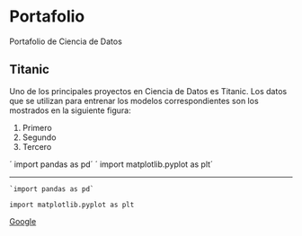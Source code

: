 # Portafolio
Portafolio de Ciencia de Datos
## Titanic

Uno de los principales proyectos en Ciencia de Datos es Titanic. Los datos que se utilizan para entrenar los modelos correspondientes son los mostrados en la siguiente figura:

1. Primero
2. Segundo
3. Tercero

´ import pandas as pd´
´ import matplotlib.pyplot as plt´

---

	`import pandas as pd`
  `import matplotlib.pyplot as plt`


[Google](https://www.google.com)
